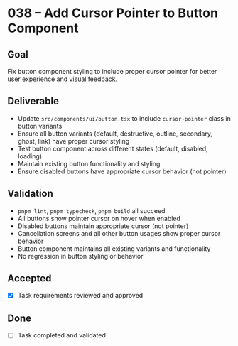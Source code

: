 # 038 – Add Cursor Pointer to Button Component

## Goal

Fix button component styling to include proper cursor pointer for better user experience and visual feedback.

## Deliverable

- Update `src/components/ui/button.tsx` to include `cursor-pointer` class in button variants
- Ensure all button variants (default, destructive, outline, secondary, ghost, link) have proper cursor styling
- Test button component across different states (default, disabled, loading)
- Maintain existing button functionality and styling
- Ensure disabled buttons have appropriate cursor behavior (not pointer)

## Validation

- `pnpm lint`, `pnpm typecheck`, `pnpm build` all succeed
- All buttons show pointer cursor on hover when enabled
- Disabled buttons maintain appropriate cursor (not pointer)
- Cancellation screens and all other button usages show proper cursor behavior
- Button component maintains all existing variants and functionality
- No regression in button styling or behavior

## Accepted

- [x] Task requirements reviewed and approved

## Done

- [ ] Task completed and validated
